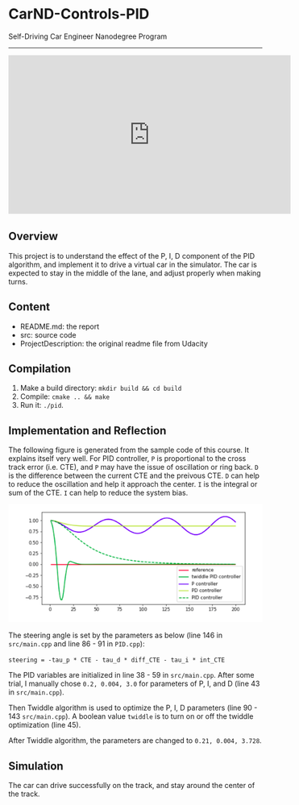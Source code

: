 # CarND-Controls-PID
Self-Driving Car Engineer Nanodegree Program

---
<iframe width="560" height="315" src="https://www.youtube.com/embed/T8NowzsJlyQ" frameborder="0" allow="accelerometer; autoplay; encrypted-media; gyroscope; picture-in-picture" allowfullscreen></iframe>


[image1]: ./result/pid.png "pid diagram"
## Overview
This project is to understand the effect of the P, I, D component of the PID algorithm, and implement it to drive a virtual car in the simulator. The car is expected to stay in the middle of the lane, and adjust properly when making turns.

## Content
* README.md: the report
* src: source code
* ProjectDescription: the original readme file from Udacity

## Compilation
1. Make a build directory: `mkdir build && cd build`
2. Compile: `cmake .. && make`
3. Run it: `./pid`. 

## Implementation and Reflection
The following figure is generated from the sample code of this course. It explains itself very well. 
For PID controller, `P` is proportional to the cross track error (i.e. CTE), and `P` may have the issue of oscillation or ring back. 
`D` is the difference between the current CTE and the preivous CTE. `D` can help to reduce the oscillation and help it approach the center.
`I` is the integral or sum of the CTE. `I` can help to reduce the system bias.

![alt text][image1]


The steering angle is set by the parameters as below (line 146 in `src/main.cpp` and line 86 - 91 in `PID.cpp`):

```steering = -tau_p * CTE - tau_d * diff_CTE - tau_i * int_CTE```

The PID variables are initialized in line 38 - 59 in `src/main.cpp`. After some trial, I manually chose `0.2, 0.004, 3.0` for parameters of P, I, and D (line 43 in `src/main.cpp`).

Then Twiddle algorithm is used to optimize the P, I, D parameters (line 90 - 143 `src/main.cpp`). A boolean value `twiddle` is to turn on or off the twiddle optimization (line 45).

After Twiddle algorithm, the parameters are changed to `0.21, 0.004, 3.728`.

## Simulation
The car can drive successfully on the track, and stay around the center of the track.

